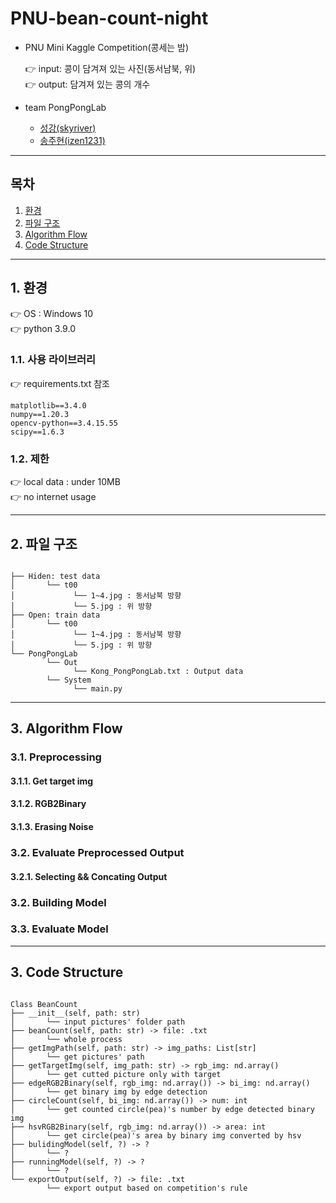 # PNU-bean-count-night

- PNU Mini Kaggle Competition(콩세는 밤)

    👉 input: 콩이 담겨져 있는 사진(동서남북, 위)   
    👉 output: 담겨져 있는 콩의 개수

- team PongPongLab
    - [성강(skyriver)](https://github.com/skyriver228)
    - [송주현(izen1231)](https://github.com/izen1231)

---------
## 목차
1. [환경](#2-환경)
2. [파일 구조](#2-파일-구조)
3. [Algorithm Flow](#3-Algorithm-Flow)
4. [Code Structure](#4-Code-Structure)
-----------
## 1. 환경
👉 OS : Windows 10  
👉 python 3.9.0

### 1.1. 사용 라이브러리
👉 requirements.txt 참조  
<pre>
<code>matplotlib==3.4.0  
numpy==1.20.3  
opencv-python==3.4.15.55  
scipy==1.6.3  
</code></pre>

### 1.2. 제한
👉 local data : under 10MB  
👉 no internet usage       

----------
## 2. 파일 구조
<pre>
<code>
├── Hiden: test data          
│       └── t00   
│             └── 1~4.jpg : 동서남북 방향
│             └── 5.jpg : 위 방향
├── Open: train data          
│       └── t00   
│             └── 1~4.jpg : 동서남북 방향
│             └── 5.jpg : 위 방향
└── PongPongLab         
        └── Out  
              └── Kong_PongPongLab.txt : Output data
        └── System
              └── main.py
</code></pre>
----------
## 3. Algorithm Flow
### 3.1. Preprocessing
#### 3.1.1. Get target img
#### 3.1.2. RGB2Binary
#### 3.1.3. Erasing Noise
### 3.2. Evaluate Preprocessed Output
#### 3.2.1. Selecting && Concating Output
### 3.2. Building Model
### 3.3. Evaluate Model
----------
## 3. Code Structure
<pre>
<code>
Class BeanCount
├── __init__(self, path: str)       
│       └── input pictures' folder path
├── beanCount(self, path: str) -> file: .txt
│       └── whole process
├── getImgPath(self, path: str) -> img_paths: List[str]
│       └── get pictures' path
├── getTargetImg(self, img_path: str) -> rgb_img: nd.array()
│       └── get cutted picture only with target
├── edgeRGB2Binary(self, rgb_img: nd.array()) -> bi_img: nd.array()
│       └── get binary img by edge detection 
├── circleCount(self, bi_img: nd.array()) -> num: int
│       └── get counted circle(pea)'s number by edge detected binary img
├── hsvRGB2Binary(self, rgb_img: nd.array()) -> area: int
│       └── get circle(pea)'s area by binary img converted by hsv
├── bulidingModel(self, ?) -> ?
│       └── ?
├── runningModel(self, ?) -> ?
│       └── ?
└── exportOutput(self, ?) -> file: .txt
        └── export output based on competition's rule
</code></pre>